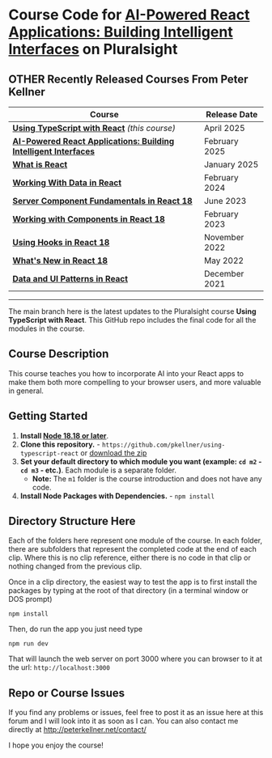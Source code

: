 # Course Code for [AI-Powered React Applications: Building Intelligent Interfaces](https://app.pluralsight.com/library/courses/ai-powered-react-applications-building-intelligent-interfaces/) on Pluralsight

## OTHER Recently Released Courses From Peter Kellner

| **Course**                                                                                                                 | Release Date  |
|----------------------------------------------------------------------------------------------------------------------------|---------------|
| **[Using TypeScript with React](https://app.pluralsight.com/library/courses/using-typescript-react/)**  *(this course)* | April 2025    |
| **[AI-Powered React Applications: Building Intelligent Interfaces](https://app.pluralsight.com/library/courses/ai-powered-react-applications-building-intelligent-interfaces/)** | February 2025 |
| **[What is React](https://pluralsight.com/courses/react-what-is/)**                                                        | January 2025  |
| **[Working With Data in React](http://www.pluralsight.com/courses/react-working-data)**                                    | February 2024 |
| **[Server Component Fundamentals in React 18](http://www.pluralsight.com/courses/react-18-server-component-fundamentals)** | June 2023     |
| **[Working with Components in React 18](https://pluralsight.com/courses/react-18-working-components/)**                    | February 2023 |
| **[Using Hooks in React 18](https://pluralsight.com/courses/react-18-using-hooks/)**                                       | November 2022 |
| **[What's New in React 18](https://pluralsight.com/courses/react-18-whats-new/)**                                          | May 2022      |
| **[Data and UI Patterns in React](https://github.com/pkellner/pluralsight-building-essential-ui-data-elements-in-react/)** | December 2021 |



<hr/>

The main branch here is the latest updates to the Pluralsight course <b>Using TypeScript with React</b>. This GitHub repo includes the final code for all the modules in the course.

## Course Description

This course teaches you how to incorporate AI into your React apps to make them both more compelling to your browser users, and more valuable in general.

## Getting Started
1. **Install [Node 18.18 or later](https://nodejs.org)**.
2. **Clone this repository.** - `https://github.com/pkellner/using-typescript-react` or [download the zip](https://github.com/pkellner/using-typescript-react/archive/main.zip)
3. **Set your default directory to which module you want (example: `cd m2` - `cd m3` - etc.)**.  Each module is a separate folder.
   - **Note:** The `m1` folder is the course introduction and does not have any code.
4. **Install Node Packages with Dependencies.** - `npm install`

## Directory Structure Here

Each of the folders here represent one module of the course.  In each folder, there are subfolders that represent the completed code at the end of each clip. Where this is no clip reference, either there is no code in that clip or nothing changed from the previous clip.

Once in a clip directory, the easiest way to test the app is to first install the packages by typing at the root of that directory (in a terminal window or DOS prompt)

`npm install`

Then, do run the app you just need type

`npm run dev`

That will launch the web server on port 3000 where you can browser to it at the url: `http://localhost:3000`


## Repo or Course Issues

If you find any problems or issues, feel free to post it as an issue here at this forum and I will look into it as soon as I can. You can also contact me directly at http://peterkellner.net/contact/

I hope you enjoy the course!












